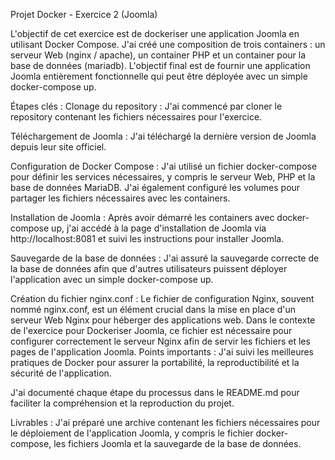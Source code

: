 Projet Docker - Exercice 2 (Joomla)


L'objectif de cet exercice est de dockeriser une application Joomla en utilisant Docker Compose. J'ai créé une composition de trois containers : un serveur Web (nginx / apache), un container PHP et un container pour la base de données (mariadb). L'objectif final est de fournir une application Joomla entièrement fonctionnelle qui peut être déployée avec un simple docker-compose up.

Étapes clés :
Clonage du repository : J'ai commencé par cloner le repository contenant les fichiers nécessaires pour l'exercice.

Téléchargement de Joomla : J'ai téléchargé la dernière version de Joomla depuis leur site officiel.

Configuration de Docker Compose : J'ai utilisé un fichier docker-compose pour définir les services nécessaires, y compris le serveur Web, PHP et la base de données MariaDB. J'ai également configuré les volumes pour partager les fichiers nécessaires avec les containers.

Installation de Joomla : Après avoir démarré les containers avec docker-compose up, j'ai accédé à la page d'installation de Joomla via http://localhost:8081 et suivi les instructions pour installer Joomla.

Sauvegarde de la base de données : J'ai assuré la sauvegarde correcte de la base de données afin que d'autres utilisateurs puissent déployer l'application avec un simple docker-compose up.

Création du fichier nginx.conf :
Le fichier de configuration Nginx, souvent nommé nginx.conf, est un élément crucial dans la mise en place d'un serveur Web Nginx pour héberger des applications web. Dans le contexte de l'exercice pour Dockeriser Joomla, ce fichier est nécessaire pour configurer correctement le serveur Nginx afin de servir les fichiers et les pages de l'application Joomla.
Points importants :
J'ai suivi les meilleures pratiques de Docker pour assurer la portabilité, la reproductibilité et la sécurité de l'application.

J'ai documenté chaque étape du processus dans le README.md pour faciliter la compréhension et la reproduction du projet.

Livrables :
J'ai préparé une archive contenant les fichiers nécessaires pour le déploiement de l'application Joomla, y compris le fichier docker-compose, les fichiers Joomla et la sauvegarde de la base de données.
